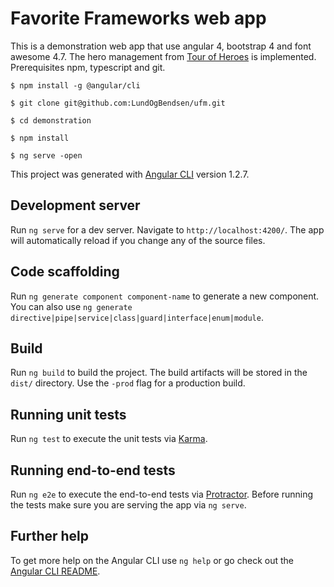 # Favorite Frameworks web app
This is a demonstration web app that use angular 4, bootstrap 4 and font awesome 4.7. The hero management from [Tour of Heroes](https://angular.io/tutorial) is implemented.
Prerequisites npm, typescript and git.

  `$ npm install -g @angular/cli`
  
 `$ git clone git@github.com:LundOgBendsen/ufm.git`

 `$ cd demonstration`

 `$ npm install`
  
 `$ ng serve -open`

This project was generated with [Angular CLI](https://github.com/angular/angular-cli) version 1.2.7.

## Development server

Run `ng serve` for a dev server. Navigate to `http://localhost:4200/`. The app will automatically reload if you change any of the source files.

## Code scaffolding

Run `ng generate component component-name` to generate a new component. You can also use `ng generate directive|pipe|service|class|guard|interface|enum|module`.

## Build

Run `ng build` to build the project. The build artifacts will be stored in the `dist/` directory. Use the `-prod` flag for a production build.

## Running unit tests

Run `ng test` to execute the unit tests via [Karma](https://karma-runner.github.io).

## Running end-to-end tests

Run `ng e2e` to execute the end-to-end tests via [Protractor](http://www.protractortest.org/).
Before running the tests make sure you are serving the app via `ng serve`.

## Further help

To get more help on the Angular CLI use `ng help` or go check out the [Angular CLI README](https://github.com/angular/angular-cli/blob/master/README.md).
